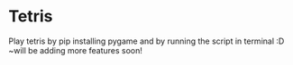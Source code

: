 # Tetris
Play tetris by pip installing pygame and by running the script in terminal :D ~will be adding more features soon!
